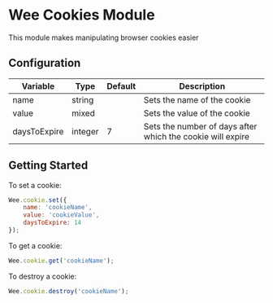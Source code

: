 # Wee Cookies Module

This module makes manipulating browser cookies easier


## Configuration
| Variable     | Type    | Default | Description                                          |
|--------------|---------|---------|------------------------------------------------------|
| name         | string  |         | Sets the name of the cookie                          |
| value        | mixed   |         | Sets the value of the cookie                         |
| daysToExpire | integer | 7       | Sets the number of days after which the cookie will expire |

## Getting Started

To set a cookie:

```javascript
Wee.cookie.set({
    name: 'cookieName',
    value: 'cookieValue',
    daysToExpire: 14
});
```

To get a cookie:

```javascript
Wee.cookie.get('cookieName');
```

To destroy a cookie:

```javascript
Wee.cookie.destroy('cookieName');
```